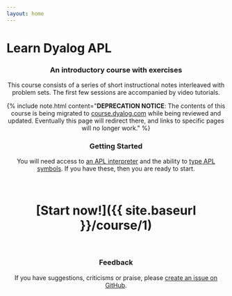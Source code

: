 ```yaml
---
layout: home
---
```

# Learn Dyalog APL

<div align="center" markdown="1">

### An introductory course with exercises

This course consists of a series of short instructional notes interleaved with problem sets. The first few sessions are accompanied by video tutorials.

{% include note.html content="<b>DEPRECATION NOTICE</b>: The contents of this course is being migrated to <a href="https://course.dyalog.com">course.dyalog.com</a> while being reviewed and updated. Eventually this page will redirect there, and links to specific pages will no longer work." %}

### Getting Started

You will need access to [an APL interpreter](https://aplwiki.com/wiki/Running_APL) and the ability to [type APL symbols](https://aplwiki.com/wiki/Typing_glyphs). If you have these, then you are ready to start.

<br>

# [Start now!]({{ site.baseurl }}/course/1)

<br>

### Feedback
If you have suggestions, criticisms or praise, please [create an issue on GitHub](https://github.com/rikedyp/APLWorkshop/issues/new?assignees=rikedyp&labels=&template=feedback.md&title=).

</div>
